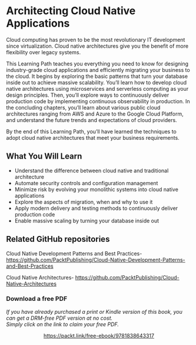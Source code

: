 # Architecting Cloud Native Applications


Cloud computing has proven to be the most revolutionary IT development since virtualization. Cloud native architectures give you the benefit of more flexibility over legacy systems.

This Learning Path teaches you everything you need to know for designing industry-grade cloud applications and efficiently migrating your business to the cloud. It begins by exploring the basic patterns that turn your database inside out to achieve massive scalability. You’ll learn how to develop cloud native architectures using microservices and serverless computing as your design principles. Then, you’ll explore ways to continuously deliver production code by implementing continuous observability in production. In the concluding chapters, you’ll learn about various public cloud architectures ranging from AWS and Azure to the Google Cloud Platform, and understand the future trends and expectations of cloud providers.

By the end of this Learning Path, you’ll have learned the techniques to adopt cloud native architectures that meet your business requirements. 

## What You Will Learn
* Understand the difference between cloud native and traditional architecture
* Automate security controls and configuration management
* Minimize risk by evolving your monolithic systems into cloud native applications
* Explore the aspects of migration, when and why to use it
* Apply modern delivery and testing methods to continuously deliver production code
* Enable massive scaling by turning your database inside out

## Related GitHub repositories
Cloud Native Development Patterns and Best Practices- https://github.com/PacktPublishing/Cloud-Native-Development-Patterns-and-Best-Practices

Cloud Native Architectures- https://github.com/PacktPublishing/Cloud-Native-Architectures
### Download a free PDF

 <i>If you have already purchased a print or Kindle version of this book, you can get a DRM-free PDF version at no cost.<br>Simply click on the link to claim your free PDF.</i>
<p align="center"> <a href="https://packt.link/free-ebook/9781838643317">https://packt.link/free-ebook/9781838643317 </a> </p>